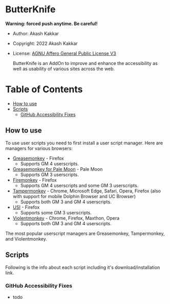 # ButterKnife <!-- omit in toc -->

**Warning: forced push anytime. Be careful!**

- Author: Akash Kakkar
- Copyright: 2022 Akash Kakkar
- License: [AGNU Affero General Public License V3](LICENSE.md)

  ButterKnife is an AddOn to improve and enhance the accessibility as well as usability of various sites across the web.

# Table of Contents <!-- omit in toc -->

- [How to use](#how-to-use)
- [Scripts](#scripts)
  - [GitHub Accessibility Fixes](#github-accessibility-fixes)

## How to use

To use user scripts you need to first install a user script manager. Here are managers for various browsers:

- [Greasemonkey](http://www.greasespot.net/) - Firefox
  - Supports GM 4 userscripts.
- [Greasemonkey for Pale Moon](https://github.com/janekptacijarabaci/greasemonkey/releases) - Pale Moon
  - Supports GM 3 userscripts.
- [Firemonkey](https://addons.mozilla.org/firefox/addon/firemonkey/) - Firefox
  - Supports GM 4 userscripts and some GM 3 userscripts.
- [Tampermonkey](https://tampermonkey.net/) - Chrome, Microsoft Edge, Safari, Opera, Firefox (also with support for mobile Dolphin Browser and UC Browser)
  - Supports both GM 3 and GM 4 userscripts.
- [USI](https://addons.mozilla.org/firefox/addon/userunified-script-injector/) - Firefox
  - Supports some GM 3 userscripts.
- [Violentmonkey](https://violentmonkey.github.io/) - Chrome, Firefox, Maxthon, Opera
  - Supports both GM 3 and GM 4 userscripts.

The most popular userscript managers are Greasemonkey, Tampermonkey, and Violentmonkey.

## Scripts

Following is the info about each script including it's download/installation link.

### GitHub Accessibility Fixes

- todo
